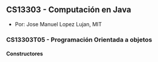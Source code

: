 ## CS13303 - Computación en Java
- Por: Jose Manuel Lopez Lujan, MIT

### CS13303T05 - Programación Orientada a objetos

#### Constructores

